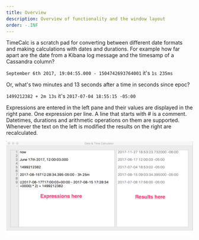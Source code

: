 ```yaml
---
title: Overview
description: Overview of functionality and the window layout
order: -.INF
---
```


TimeCalc is a scratch pad for converting between different date formats and making calculations with dates
and durations. For example how far apart are the date from a Kibana log
message and the timesamp of a Cassandra column?

`September 6th 2017, 19:04:55.000 - 1504742693764001` it's `1s 235ms`

Or, what's two minutes and 13 seconds after a time in seconds since epoc?

`1499212382 + 2m 13s` it's `2017-07-04 18:55:15 -05:00`

Expressions are entered in the left pane and their values are displayed in the right pane. One
expression per line. A line that starts with # is a comment. Datetimes, durations and arithmetic
operations on them are supported. Whenever the text on the left is modified the results on the right are
recalculated.

![Main Screen](TimeCalcOverview.png)
